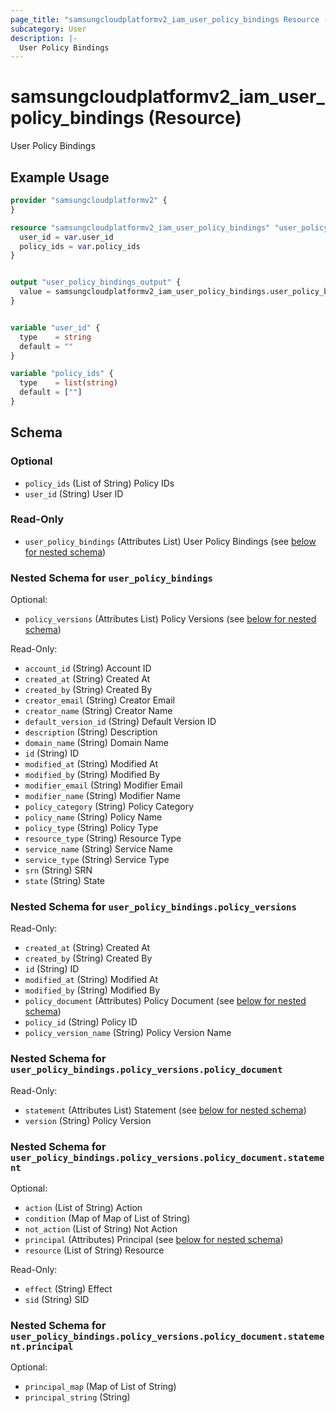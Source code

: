 ```yaml
---
page_title: "samsungcloudplatformv2_iam_user_policy_bindings Resource - samsungcloudplatformv2"
subcategory: User
description: |-
  User Policy Bindings
---
```


# samsungcloudplatformv2_iam_user_policy_bindings (Resource)

User Policy Bindings

## Example Usage

```terraform
provider "samsungcloudplatformv2" {
}

resource "samsungcloudplatformv2_iam_user_policy_bindings" "user_policy_bindings"{
  user_id = var.user_id
  policy_ids = var.policy_ids
}


output "user_policy_bindings_output" {
  value = samsungcloudplatformv2_iam_user_policy_bindings.user_policy_bindings
}


variable "user_id" {
  type    = string
  default = ""
}

variable "policy_ids" {
  type    = list(string)
  default = [""]
}
```

<!-- schema generated by tfplugindocs -->
## Schema

### Optional

- `policy_ids` (List of String) Policy IDs
- `user_id` (String) User ID

### Read-Only

- `user_policy_bindings` (Attributes List) User Policy Bindings (see [below for nested schema](#nestedatt--user_policy_bindings))

<a id="nestedatt--user_policy_bindings"></a>
### Nested Schema for `user_policy_bindings`

Optional:

- `policy_versions` (Attributes List) Policy Versions (see [below for nested schema](#nestedatt--user_policy_bindings--policy_versions))

Read-Only:

- `account_id` (String) Account ID
- `created_at` (String) Created At
- `created_by` (String) Created By
- `creator_email` (String) Creator Email
- `creator_name` (String) Creator Name
- `default_version_id` (String) Default Version ID
- `description` (String) Description
- `domain_name` (String) Domain Name
- `id` (String) ID
- `modified_at` (String) Modified At
- `modified_by` (String) Modified By
- `modifier_email` (String) Modifier Email
- `modifier_name` (String) Modifier Name
- `policy_category` (String) Policy Category
- `policy_name` (String) Policy Name
- `policy_type` (String) Policy Type
- `resource_type` (String) Resource Type
- `service_name` (String) Service Name
- `service_type` (String) Service Type
- `srn` (String) SRN
- `state` (String) State

<a id="nestedatt--user_policy_bindings--policy_versions"></a>
### Nested Schema for `user_policy_bindings.policy_versions`

Read-Only:

- `created_at` (String) Created At
- `created_by` (String) Created By
- `id` (String) ID
- `modified_at` (String) Modified At
- `modified_by` (String) Modified By
- `policy_document` (Attributes) Policy Document (see [below for nested schema](#nestedatt--user_policy_bindings--policy_versions--policy_document))
- `policy_id` (String) Policy ID
- `policy_version_name` (String) Policy Version Name

<a id="nestedatt--user_policy_bindings--policy_versions--policy_document"></a>
### Nested Schema for `user_policy_bindings.policy_versions.policy_document`

Read-Only:

- `statement` (Attributes List) Statement (see [below for nested schema](#nestedatt--user_policy_bindings--policy_versions--policy_document--statement))
- `version` (String) Policy Version

<a id="nestedatt--user_policy_bindings--policy_versions--policy_document--statement"></a>
### Nested Schema for `user_policy_bindings.policy_versions.policy_document.statement`

Optional:

- `action` (List of String) Action
- `condition` (Map of Map of List of String)
- `not_action` (List of String) Not Action
- `principal` (Attributes) Principal (see [below for nested schema](#nestedatt--user_policy_bindings--policy_versions--policy_document--statement--principal))
- `resource` (List of String) Resource

Read-Only:

- `effect` (String) Effect
- `sid` (String) SID

<a id="nestedatt--user_policy_bindings--policy_versions--policy_document--statement--principal"></a>
### Nested Schema for `user_policy_bindings.policy_versions.policy_document.statement.principal`

Optional:

- `principal_map` (Map of List of String)
- `principal_string` (String)